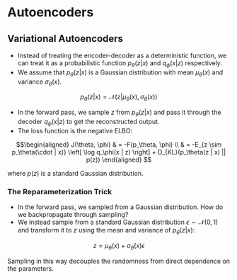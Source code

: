 # Autoencoders
## Variational Autoencoders
* Instead of treating the encoder-decoder as a deterministic function, we can treat it as a probabilistic function $p_\theta(z | x)$ and $q_\phi(x | z)$ respectively.
* We assume that $p_\theta(z | x)$ is a Gaussian distribution with mean $\mu_\theta(x)$ and variance 
$\sigma_\theta(x)$.
```math
p_\theta(z | x) = \mathcal{N}(z | \mu_\theta(x), \sigma_\theta(x)) 
```
* In the forward pass, we sample $z$ from $p_\theta(z | x)$ and pass it through the decoder $q_\phi(x | z)$ to get the reconstructed output.
* The loss function is the negative ELBO:
```math 
\begin{aligned}
J(\theta, \phi) & = -F(p_\theta, \phi) \\
    & = -E_{z \sim p_\theta(\cdot | x)} \left[ \log q_\phi(x | z) \right] + D_{KL}(p_\theta(z | x) || p(z)) 
\end{aligned}      
```
where $p(z)$ is a standard Gaussian distribution.

### The Reparameterization Trick
* In the forward pass, we sampled from a Gaussian distribution. How do we backpropagate through sampling?
* We instead sample from a standard Gaussian distribution $\epsilon \sim \mathcal{N}(0, 1)$ and transform it to $z$ using the mean and variance of $p_\theta(z | x)$:
```math
z = \mu_\theta(x) + \sigma_\theta(x) \epsilon
```
Sampling in this way decouples the randomness from direct dependence on the parameters.




